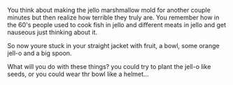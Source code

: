 You think about making the jello marshmallow mold for another couple minutes but then
realize how terrible they truly are. You remember how in the 60's people used to cook
fish in jello and different meats in jello and get nauseous just thinking about it.

So now youre stuck in your straight jacket with fruit, a bowl, some orange jell-o
and a big spoon.

What will you do with these things? you could try to plant the jell-o
like seeds, or you could wear thr bowl like a helmet...
